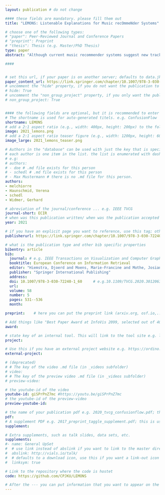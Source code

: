 ```yaml
---
layout: publication # do not change

#### these fields are mandatory. please fill them out
title: "LEMONS: Listenable Explanations for Music recOmmeNder Systems" # title of your publication 

# choose one of the following types:
# "paper": Peer-Reviewed Journal and Conference Papers
# "preprint": Preprint
# "thesis": Thesis (e.g. Master/PhD Thesis)
type: paper
abstract: "Although current music recommender systems suggest new tracks to their users, they do not provide listenable explanations of why a user should listen to them. LEMONS (Demonstration video: https://youtu.be/giSPrPnZ7mc) is a new system that addresses this gap by (1) adopting a deep learning approach to generate audio content-based recommendations from the audio tracks and (2) providing listenable explanations based on the time-source segmentation of the recommended tracks using the recently proposed audioLIME." # insert the abstract of your publication between the quotes; you can use html e.g. to make links (<a></a>) or generate bold (<b></b>) etc. text 

####


# set this url, if your paper is on another server; defaults to data.jku-vds-lab.at
paper_content_url: https://link.springer.com/chapter/10.1007/978-3-030-72240-1_60
# uncomment the "hide" property, if you do not want the publication to be displayed on the website (usually you don't need this)
# hide: True
# uncomment the "non_group_project" property, if you only want the publication to be displayed on your personal page (i.e. publications where you contributed, but does not have anything to do with the Vis Group e.g. Master Thesis,...)
# non_group_project: True


#### the following fields are optional, but it is recommended to enter as much information as possible
# The shortname is used for auto-generated titels. e.g. ConfusionFlow
shortname: LEMONS
# add a 2:1 aspect ratio (e.g., width: 400px, height: 200px) to the folder /assets/images/papers/ e.g. 2020_tvcg_confusionflow.png
image: 2021_lemons.png
# add a 2:1 aspect ratio teaser figure (e.g., width: 1200px, height: 600px) to the folder /assets/images/papers/ e.g. 2020_tvcg_confusionflow_teaser.png
image_large: 2021_lemons_teaser.png

# Authors in the "database" can be used with just the key that is specified in the corresponding .md file (usually it is the lastname in lower case e.g. doe). Authors that do not have an individual page here should be stated with their full name (e.g. John Doe)
# each author is one item in the list. the list is enumerated with dashes ("-")
# e.g:
# authors:
# - doe # .md file exists for this person
# - schedl # .md file exists for this person
# - Max Mustermann # there is no .md file for this person.
authors:
- melchiorre
- Haunschmid, Verena 
- schedl
- Widmer, Gerhard 

# abreviation of the journal/conference ... e.g. IEEE TVCG
journal-short: ECIR
# when was this publication written/ when was the publication accepted (e.g. 2020)
year: 2021

# if you have an explicit page you want to reference, use this tag; otherwise it will be generated from your doi
publisherurl: https://link.springer.com/chapter/10.1007/978-3-030-72240-1_60 # add link to publisher page of your publication

# what is the publication type and other bib specific properties
bibentry: article
bib:
  journal: # e.g. IEEE Transactions on Visualization and Computer Graphics (to appear)
  booktitle: European Conference on Information Retrieval
  editor: "Hiemstra, Djoerd and Moens, Marie-Francine and Mothe, Josiane and Perego, Raffaele and Potthast, Martin and Sebastiani, Fabrizio"
  publisher: "Springer International Publishing"
  address: 
  doi: 10.1007/978-3-030-72240-1_60		# e.g.10.1109/TVCG.2020.3012063
  url: 
  volume: 58
  number: 5
  pages: 531--536
  month: 

preprint:	 # here you can put the preprint link (arxiv.org, osf.io,...) e.g. https://arxiv.org/abs/1910.00969

# Add things like "Best Paper Award at InfoVis 2099, selected out of 4000 submissions"
award:

# state key of an internal tool. This will link to the tool site e.g. lineup (usually not needed)
project: 

# Use this if you have an external project website e.g. https://ordino.caleydoapp.org/
external-project: 

# (deprecated)
# # The key of the video .md file (in _videos subfolder)
# video: 
# # The key of the preview video .md file (in _videos subfolder)
# preview-video:

# the youtube-id of the video
youtube-id: giSPrPnZ7mc #https://youtu.be/giSPrPnZ7mc
# the youtube-id of the preview-video
preview-youtube-id: 

# the name of your publication pdf e.g. 2020_tvcg_confusionflow.pdf; this is usually uploaded to the caleydo aws server
pdf: 
# A supplement PDF e.g. 2017_preprint_taggle_supplement.pdf; this is usually uploaded to the caleydo aws server
supplement: 

# Extra supplements, such as talk slides, data sets, etc.
supplements:
#- name: General UpSet
#  # use link instead of abslink if you want to link to the master directory
#  abslink: http://vials.io/talk/
#  # defaults to a download icon, use this if you want a link-out icon
#  linksym: true

# Link to the repository where the code is hostet
code: https://github.com/CPJKU/LEMONS

# After the --- you can put information that you want to appear on the website using markdown formatting or HTML. A good example are acknowledgements, extra references, an erratum, etc.
---
```



